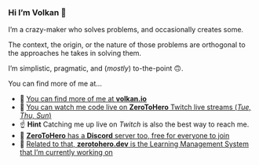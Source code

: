 ### Hi I’m Volkan 👋

I’m a crazy-maker who solves problems, and occasionally creates some. 

The context, the origin, or the nature of those problems are orthogonal to the approaches he takes in solving them.

I’m simplistic, pragmatic, and (*mostly*) to-the-point 🙃.

You can find more of me at…

* 🏡 [You can find more of me at **volkan.io**](https://volkan.io/)
* 🎥 [You can watch me code live on **ZeroToHero** Twitch live streams (*Tue, Thu, Sun*)](https://twitch.tv/ZeroToHeroDev)
* ☝️ **Hint** Catching me up live on *Twitch* is also the best way to reach me.
* 💬 [**ZeroToHero** has a **Discord** server too, free for everyone to join](https://discord.gg/fAucgWz)
* 🦄 [Related to that, **zerotohero.dev** is the Learning Management System that I’m currently working on](https://zerotohero.dev)
